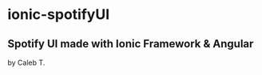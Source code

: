 # ionic-spotifyUI
Spotify UI made with Ionic Framework &amp; Angular
--------------------------------------------------
by Caleb T.
